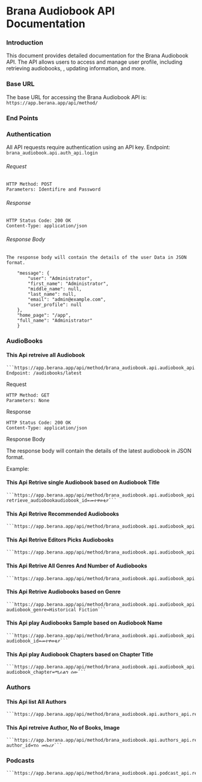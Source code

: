 # Brana Audiobook API Documentation
### Introduction
This document provides detailed documentation for the Brana Audiobook API. The API allows users to access and manage user profile, including retrieving audiobooks, , updating information, and more.
### Base URL
The base URL for accessing the Brana Audiobook API is: 
       ```https://app.berana.app/api/method/```
### End Points
### Authentication
All API requests require authentication using an API key.
Endpoint: ```brana_audiobook.api.auth_api.login```
###### Request
    HTTP Method: POST
    Parameters: Identifire and Password
###### Response
    HTTP Status Code: 200 OK
    Content-Type: application/json
###### Response Body
    The response body will contain the details of the user Data in JSON format.
```{
    "message": {
        "user": "Administrator",
        "first_name": "Administrator",
        "middle_name": null,
        "last_name": null,
        "email": "admin@example.com",
        "user_profile": null
    },
    "home_page": "/app",
    "full_name": "Administrator"
    }
```
### AudioBooks
#### This Api retreive all Audiobook 
    ```https://app.berana.app/api/method/brana_audiobook.api.audiobook_api.retrieve_audiobooks```
    Endpoint: /audiobooks/latest
Request

    HTTP Method: GET
    Parameters: None

Response

    HTTP Status Code: 200 OK
    Content-Type: application/json

Response Body

The response body will contain the details of the latest audiobook in JSON format.

Example:
#### This Api Retrive single Audiobook based on Audiobook Title 
    ```https://app.berana.app/api/method/brana_audiobook.api.audiobook_api retrieve_audiobookaudiobook_id=መተዋወቂያ```
#### This Api Retrive Recommended Audiobooks 
    ```https://app.berana.app/api/method/brana_audiobook.api.audiobook_api.retrieve_recommended_audiobooks```
#### This Api Retrive Editors Picks Audiobooks 
    ```https://app.berana.app/api/method/brana_audiobook.api.audiobook_api.retrieve_editors_picks```
#### This Api Retrive All Genres And Number of Audiobooks  
    ```https://app.berana.app/api/method/brana_audiobook.api.audiobook_api.retreive_audiobook_genres```
#### This Api Retrive Audiobooks based on Genre 
    ```https://app.berana.app/api/method/brana_audiobook.api.audiobook_api.retreive_audiobook_genre?audiobook_genre=Historical Fiction```
#### This Api play Audiobooks Sample based on Audiobook Name  
    ```https://app.berana.app/api/method/brana_audiobook.api.audiobook_api.audiobook_sample?audiobook_id=መተዋወቂያ```
#### This Api play Audiobook Chapters based on Chapter Title
    ```https://app.berana.app/api/method/brana_audiobook.api.audiobook_api.play_audiobook_chapter?audiobook_chapter=ሚፈልግ ሰው```
### Authors
#### This Api list All Authors
    ```https://app.berana.app/api/method/brana_audiobook.api.authors_api.retrive_authors```
#### This Api retreive Author, No of Books, Image 
    ```https://app.berana.app/api/method/brana_audiobook.api.authors_api.retrieve_author?author_id=ገነነ መኩሪያ```
### Podcasts
    ```https://app.berana.app/api/method/brana_audiobook.api.podcast_api.retrieve_podcasts```
